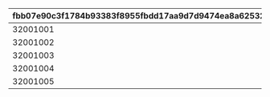 |fbb07e90c3f1784b93383f8955fbdd17aa9d7d9474ea8a625320841c294d66af|8108f53976108e44ffa5ba5ef65b58812ba56d2399885d505fac4893ba997be5|45eb450cc04bde859a7ab33917f86e08f8c12a8ea16b286ce6fa87686de0ad45|3ffe68f38605cfd9815a90efde88d6b7326deafc61802a9dc0a59e94b403a9da|564c9d129e0738f1901670ee76a13e5904a0f4764ca6e0f34eaf2dab1ac95e67|92fdae123416a234dcf8514c00612230df55c279cadea507077293ddcfc7c9c7|
| --- | --- | --- | --- | --- | --- |
|32001001|1002|1|1|15|10701100|
|32001002|1002|1|2|15|10701101|
|32001003|1002|1|3|15|10701102|
|32001004|1003|1|4|15|10701103|
|32001005|1003|1|5|15|10701104|